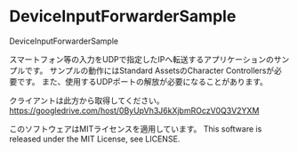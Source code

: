 DeviceInputForwarderSample
==========================

DeviceInputForwarderSample

スマートフォン等の入力をUDPで指定したIPへ転送するアプリケーションのサンプルです。
サンプルの動作にはStandard AssetsのCharacter Controllersが必要です。
また、使用するUDPポートの解放が必要になることがあります。

クライアントは此方から取得してください。
https://googledrive.com/host/0ByUpVh3J6kXjbmROczV0Q3V2YXM

このソフトウェアはMITライセンスを適用しています。
This software is released under the MIT License, see LICENSE.
